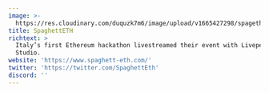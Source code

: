 ```yaml
---
image: >-
  https://res.cloudinary.com/duquzk7m6/image/upload/v1665427298/spagetheth_bd2a0t.png
title: SpaghettETH
richtext: >
  Italy’s first Ethereum hackathon livestreamed their event with Livepeer
  Studio.
website: 'https://www.spaghett-eth.com/'
twitter: 'https://twitter.com/SpaghettEth'
discord: ''
---
```


